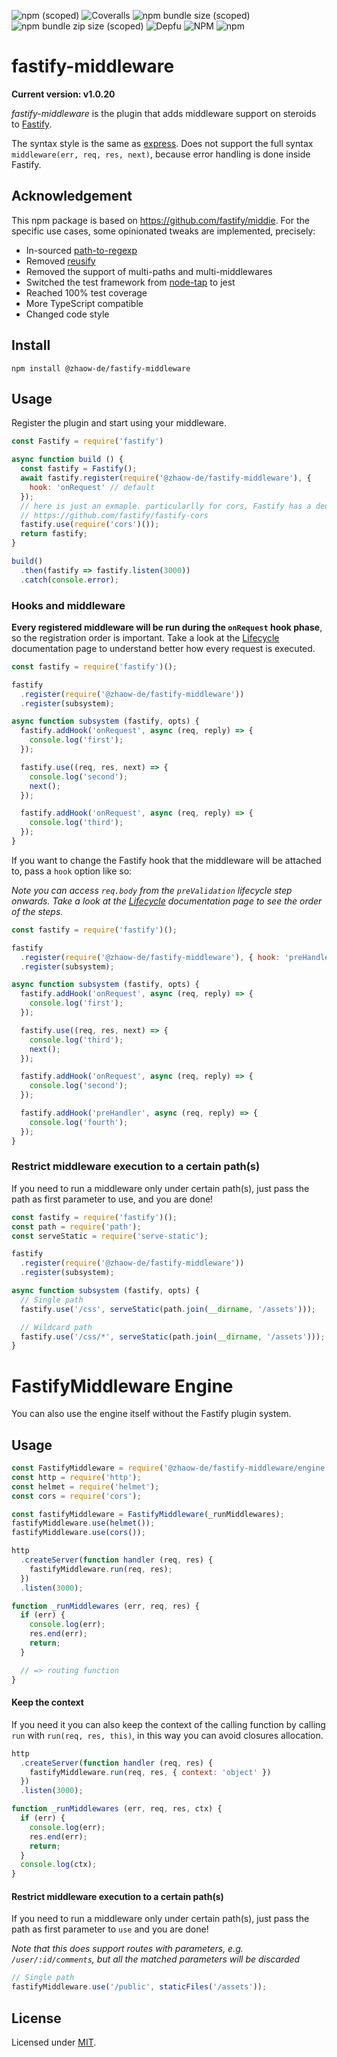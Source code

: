 ![npm (scoped)](https://img.shields.io/npm/v/@zhaow-de/fastify-middleware)
![Coveralls](https://img.shields.io/coveralls/github/zhaow-de/fastify-middleware)
![npm bundle size (scoped)](https://img.shields.io/bundlephobia/min/@zhaow-de/fastify-middleware)
![npm bundle zip size (scoped)](https://img.shields.io/bundlephobia/minzip/@zhaow-de/fastify-middleware)
![Depfu](https://img.shields.io/depfu/dependencies/github/zhaow-de/fastify-middleware)
![NPM](https://img.shields.io/npm/l/@zhaow-de/fastify-middleware)
![npm](https://img.shields.io/npm/dm/@zhaow-de/fastify-middleware)

# fastify-middleware

**Current version: v1.0.20**

*fastify-middleware* is the plugin that adds middleware support on steroids to [Fastify](https://www.npmjs.com/package/fastify).

The syntax style is the same as [express](http://npm.im/express).
Does not support the full syntax `middleware(err, req, res, next)`, because error handling is done inside Fastify.

## Acknowledgement

This npm package is based on https://github.com/fastify/middie.
For the specific use cases, some opinionated tweaks are implemented, precisely:
* In-sourced [path-to-regexp](https://github.com/pillarjs/path-to-regexp)
* Removed [reusify](https://github.com/mcollina/reusify)
* Removed the support of multi-paths and multi-middlewares
* Switched the test framework from [node-tap](https://github.com/tapjs/node-tap) to jest
* Reached 100% test coverage
* More TypeScript compatible
* Changed code style

## Install

```
npm install @zhaow-de/fastify-middleware
```

## Usage
Register the plugin and start using your middleware.
```js
const Fastify = require('fastify')

async function build () {
  const fastify = Fastify();
  await fastify.register(require('@zhaow-de/fastify-middleware'), {
    hook: 'onRequest' // default
  });
  // here is just an exmaple. particularlly for cors, Fastify has a dedicated plugin to support it 
  // https://github.com/fastify/fastify-cors
  fastify.use(require('cors')());
  return fastify;
}

build()
  .then(fastify => fastify.listen(3000))
  .catch(console.error);
```

### Hooks and middleware

__Every registered middleware will be run during the `onRequest` hook phase__, so the registration order is important.
Take a look at the [Lifecycle](https://www.fastify.io/docs/latest/Reference/Lifecycle/) documentation page to understand better how every request is executed.

```js
const fastify = require('fastify')();

fastify
  .register(require('@zhaow-de/fastify-middleware'))
  .register(subsystem);

async function subsystem (fastify, opts) {
  fastify.addHook('onRequest', async (req, reply) => {
    console.log('first');
  });

  fastify.use((req, res, next) => {
    console.log('second');
    next();
  });

  fastify.addHook('onRequest', async (req, reply) => {
    console.log('third');
  });
}
```

If you want to change the Fastify hook that the middleware will be attached to, pass a `hook` option like so:

*Note you can access `req.body` from the `preValidation` lifecycle step onwards. Take a look at the [Lifecycle](https://www.fastify.io/docs/latest/Reference/Lifecycle/) documentation page to see the order of the steps.*

```js
const fastify = require('fastify')();

fastify
  .register(require('@zhaow-de/fastify-middleware'), { hook: 'preHandler' })
  .register(subsystem);

async function subsystem (fastify, opts) {
  fastify.addHook('onRequest', async (req, reply) => {
    console.log('first');
  });

  fastify.use((req, res, next) => {
    console.log('third');
    next();
  });

  fastify.addHook('onRequest', async (req, reply) => {
    console.log('second');
  });

  fastify.addHook('preHandler', async (req, reply) => {
    console.log('fourth');
  });
}
```

### Restrict middleware execution to a certain path(s)

If you need to run a middleware only under certain path(s), just pass the path as first parameter to use, and you are done!

```js
const fastify = require('fastify')();
const path = require('path');
const serveStatic = require('serve-static');

fastify
  .register(require('@zhaow-de/fastify-middleware'))
  .register(subsystem);

async function subsystem (fastify, opts) {
  // Single path
  fastify.use('/css', serveStatic(path.join(__dirname, '/assets')));

  // Wildcard path
  fastify.use('/css/*', serveStatic(path.join(__dirname, '/assets')));
}
```

# FastifyMiddleware Engine

You can also use the engine itself without the Fastify plugin system.

## Usage
```js
const FastifyMiddleware = require('@zhaow-de/fastify-middleware/engine');
const http = require('http');
const helmet = require('helmet');
const cors = require('cors');

const fastifyMiddleware = FastifyMiddleware(_runMiddlewares);
fastifyMiddleware.use(helmet());
fastifyMiddleware.use(cors());

http
  .createServer(function handler (req, res) {
    fastifyMiddleware.run(req, res);
  })
  .listen(3000);

function _runMiddlewares (err, req, res) {
  if (err) {
    console.log(err);
    res.end(err);
    return;
  }

  // => routing function
}
```
<a name="keep-context"></a>
#### Keep the context
If you need it you can also keep the context of the calling function by calling `run` with `run(req, res, this)`, in this way you can avoid closures allocation.

```js
http
  .createServer(function handler (req, res) {
    fastifyMiddleware.run(req, res, { context: 'object' })
  })
  .listen(3000);

function _runMiddlewares (err, req, res, ctx) {
  if (err) {
    console.log(err);
    res.end(err);
    return;
  }
  console.log(ctx);
}
```

<a name="restrict-usage"></a>
#### Restrict middleware execution to a certain path(s)
If you need to run a middleware only under certain path(s), just pass the path as first parameter to `use` and you are done!

*Note that this does support routes with parameters, e.g. `/user/:id/comments`, but all the matched parameters will be discarded*

```js
// Single path
fastifyMiddleware.use('/public', staticFiles('/assets'));
```

## License

Licensed under [MIT](./LICENSE).
